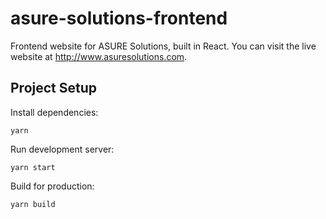 # asure-solutions-frontend

Frontend website for ASURE Solutions, built in React. You can visit the live
website at http://www.asuresolutions.com.

## Project Setup

Install dependencies:

```
yarn
```

Run development server:

```
yarn start
```

Build for production:

```
yarn build
```
